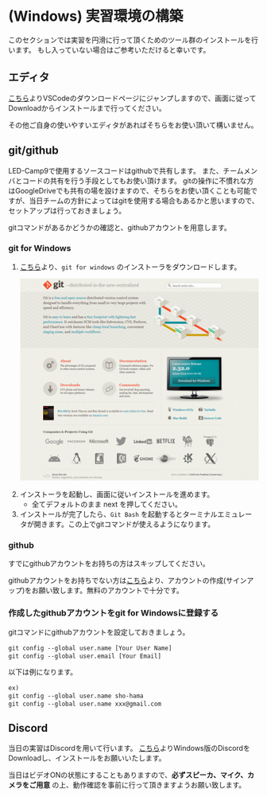 # (Windows) 実習環境の構築
このセクションでは実習を円滑に行って頂くためのツール群のインストールを行います。
もし入っていない場合はご参考いただけると幸いです。

## エディタ

[こちら](https://code.visualstudio.com/)よりVSCodeのダウンロードページにジャンプしますので、画面に従ってDownloadからインストールまで行ってください。

その他ご自身の使いやすいエディタがあればそちらをお使い頂いて構いません。

## git/github
LED-Camp9で使用するソースコードはgithubで共有します。
また、チームメンバとコードの共有を行う手段としてもお使い頂けます。
gitの操作に不慣れな方はGoogleDriveでも共有の場を設けますので、そちらをお使い頂くことも可能ですが、当日チームの方針によってはgitを使用する場合もあるかと思いますので、セットアップは行っておきましょう。

gitコマンドがあるかどうかの確認と、githubアカウントを用意します。

### git for Windows
1. [こちら](http://git-scm.com/)より、`git for windows` のインストーラをダウンロードします。
    <p><img src="./imgs/git_for_windows_download.png"/></p>
2. インストーラを起動し、画面に従いインストールを進めます。
    - 全てデフォルトのまま next を押してください。
3. インストールが完了したら、`Git Bash` を起動するとターミナルエミュレータが開きます。この上でgitコマンドが使えるようになります。

### github
すでにgithubアカウントをお持ちの方はスキップしてください。

githubアカウントをお持ちでない方は[こちら](https://github.co.jp/)より、アカウントの作成(サインアップ)をお願い致します。無料のアカウントで十分です。

### 作成したgithubアカウントをgit for Windowsに登録する
gitコマンドにgithubアカウントを設定しておきましょう。

```
git config --global user.name [Your User Name]
git config --global user.email [Your Email]
```

以下は例になります。
```
ex)
git config --global user.name sho-hama
git config --global user.name xxx@gmail.com
```

## Discord
当日の実習はDiscordを用いて行います。
[こちら](https://discord.com/download)よりWindows版のDiscordをDownloadし、インストールをお願いいたします。

当日はビデオONの状態にすることもありますので、**必ずスピーカ、マイク、カメラをご用意** の上、動作確認を事前に行って頂きますようお願い致します。

